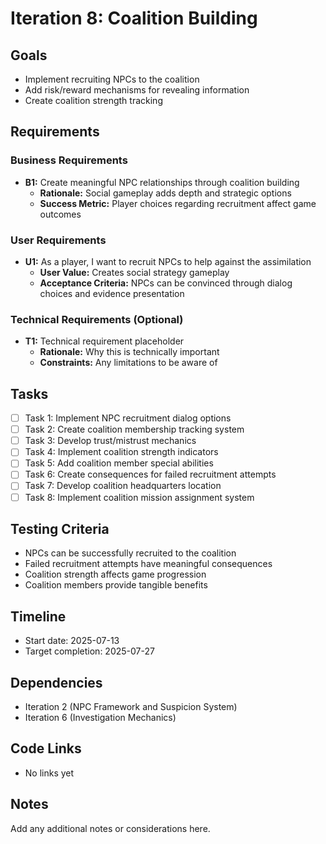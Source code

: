 # Iteration 8: Coalition Building

## Goals
- Implement recruiting NPCs to the coalition
- Add risk/reward mechanisms for revealing information
- Create coalition strength tracking

## Requirements

### Business Requirements
- **B1:** Create meaningful NPC relationships through coalition building
  - **Rationale:** Social gameplay adds depth and strategic options
  - **Success Metric:** Player choices regarding recruitment affect game outcomes

### User Requirements
- **U1:** As a player, I want to recruit NPCs to help against the assimilation
  - **User Value:** Creates social strategy gameplay
  - **Acceptance Criteria:** NPCs can be convinced through dialog choices and evidence presentation

### Technical Requirements (Optional)
- **T1:** Technical requirement placeholder
  - **Rationale:** Why this is technically important
  - **Constraints:** Any limitations to be aware of

## Tasks
- [ ] Task 1: Implement NPC recruitment dialog options
- [ ] Task 2: Create coalition membership tracking system
- [ ] Task 3: Develop trust/mistrust mechanics
- [ ] Task 4: Implement coalition strength indicators
- [ ] Task 5: Add coalition member special abilities
- [ ] Task 6: Create consequences for failed recruitment attempts
- [ ] Task 7: Develop coalition headquarters location
- [ ] Task 8: Implement coalition mission assignment system

## Testing Criteria
- NPCs can be successfully recruited to the coalition
- Failed recruitment attempts have meaningful consequences
- Coalition strength affects game progression
- Coalition members provide tangible benefits

## Timeline
- Start date: 2025-07-13
- Target completion: 2025-07-27

## Dependencies
- Iteration 2 (NPC Framework and Suspicion System)
- Iteration 6 (Investigation Mechanics)

## Code Links
- No links yet

## Notes
Add any additional notes or considerations here.